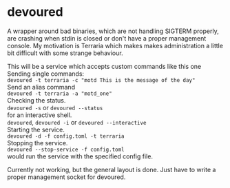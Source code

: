 # devoured
A wrapper around bad binaries, which are not handling SIGTERM properly, are crashing when stdin is closed or don't have a proper management console. My motivation is Terraria which makes makes administration a little bit difficult with some strange behaviour.  

This will be a service which accepts custom commands like this one  
Sending single commands:  
`devoured -t terraria -c "motd This is the message of the day"`  
Send an alias command  
`devoured -t terraria -a "motd_one"`  
Checking the status.  
`devoured -s` or `devoured --status`  
for an interactive shell.  
`devoured`, `devoured -i` or `devoured --interactive`  
Starting the service.  
`devoured -d -f config.toml -t terraria`  
Stopping the service.  
`devoured --stop-service -f config.toml`  
would run the service with the specified config file.  

Currently not working, but the general layout is done. Just have to write a proper management socket for devoured.  
